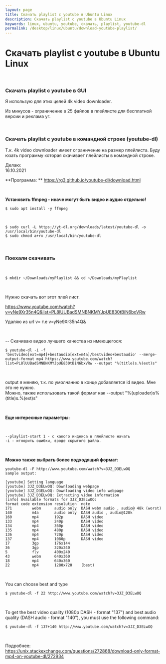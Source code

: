 ```yaml
---
layout: page
title: Скачать playlist с youtube в Ubuntu Linux
description: Скачать playlist с youtube в Ubuntu Linux
keywords: linux, ubuntu, youtube, скачать, playlist, youtube-dl
permalink: /desktop/linux/ubuntu/download-youtube-playlist/
---
```


# Скачать playlist с youtube в Ubuntu Linux

<br/>

### Скачать playlist с youtube в GUI

Я использую для этих целей 4k video downloader.

Из минусов - ограничение в 25 файлов в плейлисте для бесплатной версии и реклама уг.

<br/>

### Скачать playlist с youtube в командной строке (youtube-dl)

Т.к. 4k video downloader имеет ограничение на размер плейлиста. Буду юзать программу которая скачивает плейлисты в командной строке.

Делаю:  
16.10.2021

**Программа: **
https://rg3.github.io/youtube-dl/download.html

<br/>

**Установить ffmpeg - иначе могут быть видео и аудио отдельно!**

    $ sudo apt install -y ffmpeg

<br/>

    $ sudo curl -L https://yt-dl.org/downloads/latest/youtube-dl -o /usr/local/bin/youtube-dl
    $ sudo chmod a+rx /usr/local/bin/youtube-dl

<!--

<br/>

Можно установить ее с помощью pip3:
    $ sudo pip3 install youtube-dl --upgrade

-->

<br/>

### Поехали скачивать

<br/>

    $ mkdir ~/Downloads/myPlaylist && cd ~/Downloads/myPlaylist

<br/>

Нужно скачать вот этот плей лист.

https://www.youtube.com/watch?v=yNe9Xr35n4Q&list=PL8lUUBadSMNBNKMYJpUE830tBiN6bxVRw

Удаляю из url v=<ID> т.е v=yNe9Xr35n4Q&

<br/>

-- Скачиваю видео лучшего качества из имеющегося:

    $ youtube-dl -i -f 'bestvideo[ext=mp4]+bestaudio[ext=m4a]/bestvideo+bestaudio' --merge-output-format mp4 https://www.youtube.com/watch?list=PL8lUUBadSMNBNKMYJpUE830tBiN6bxVRw --output "%(title)s.%(ext)s"

<br/>

output я меняю, т.к. по умолчанию в конце добавляется id видео. Мне это не нужно.  
Можно, также использовать такой формат как --output "%(uploader)s%(title)s.%(ext)s"

<br/>

**Еще интересные параметры:**

<br/>

    --playlist-start 1 - с какого индекса в плейлисте начать
    -i - игнорить ошибки, вроде скрытого файла.

<br/>
    
**Можно также выбрать более подходящий формат:**

    youtube-dl -F http://www.youtube.com/watch?v=3JZ_D3ELwOQ
    sample output:

    [youtube] Setting language
    [youtube] 3JZ_D3ELwOQ: Downloading webpage
    [youtube] 3JZ_D3ELwOQ: Downloading video info webpage
    [youtube] 3JZ_D3ELwOQ: Extracting video information
    [info] Available formats for 3JZ_D3ELwOQ:
    format code extension resolution  note
    171         webm      audio only  DASH webm audio , audio@ 48k (worst)
    140         m4a       audio only  DASH audio , audio@128k
    160         mp4       192p        DASH video
    133         mp4       240p        DASH video
    134         mp4       360p        DASH video
    135         mp4       480p        DASH video
    136         mp4       720p        DASH video
    137         mp4       1080p       DASH video
    17          3gp       176x144
    36          3gp       320x240
    5           flv       400x240
    43          webm      640x360
    18          mp4       640x360
    22          mp4       1280x720    (best)

<br/>

You can choose best and type

    $ youtube-dl -f 22 http://www.youtube.com/watch?v=3JZ_D3ELwOQ

<br/>

To get the best video quality (1080p DASH - format "137") and best audio quality (DASH audio - format "140"), you must use the following command:

    $ youtube-dl -f 137+140 http://www.youtube.com/watch?v=3JZ_D3ELwOQ

<br/>

Подробнее:  
https://unix.stackexchange.com/questions/272868/download-only-format-mp4-on-youtube-dl/272934

<!-- <br/>

### Сообщение о необходимости обновить avconv

    WARNING: Your copy of avconv is outdated and unable to properly mux separate video and audio files, youtube-dl will download single file media. Update avconv to version 10-0 or newer to fix this.

    $ avconv |& grep \ version | awk '{print $3}'
    9.20-6:9.20-0ubuntu0.14.04.1,

    $ sudo add-apt-repository ppa:heyarje/libav-11 && sudo apt-get update
    $ sudo apt-get install -y libav-tools

    $ avconv |& grep \ version | awk '{print $3}'
    11.3-6:11.3-1~trusty, -->
